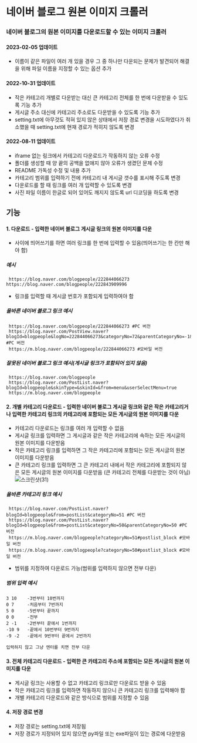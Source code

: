 # 네이버 블로그 원본 이미지 크롤러
### 네이버 블로그의 원본 이미지를 다운로드할 수 있는 이미지 크롤러
#### 2023-02-05 업데이트
* 이름이 같은 파일이 여러 개 있을 경우 그 중 하나만 다운되는 문제가 발견되어 해결을 위해 파일 이름을 지정할 수 있는 옵션 추가
#### 2022-10-31 업데이트
* 작은 카테고리 개별로 다운받는 대신 큰 카테고리 전체를 한 번에 다운받을 수 있도록 기능 추가
* 게시글 주소 대신에 카테고리 주소로도 다운받을 수 있도록 기능 추가
* setting.txt에 아무것도 적혀 있지 않은 상태에서 저장 경로 변경을 시도하였다가 취소했을 때 setting.txt에 현재 경로가 적히지 않도록 변경
#### 2022-08-11 업데이트
* iframe 없는 링크에서 카테고리 다운로드가 작동하지 않는 오류 수정
* 폴더를 생성할 때 양 끝의 공백을 없애지 않아 오류가 생겼던 문제 수정
* README 가독성 수정 및 내용 추가
* 카테고리 범위를 입력하기 전에 카테고리 내 게시글 갯수를 표시해 주도록 변경
* 다운로드를 할 때 링크를 여러 개 입력할 수 있도록 변경
* 사진 파일 이름이 한글로 되어 있어도 깨지지 않도록 url 디코딩을 하도록 변경
## 기능
#### 1. 다운로드 - 입력한 네이버 블로그 게시글 링크의 원본 이미지를 다운
* 사이에 띄어쓰기를 하면 여러 링크를 한 번에 입력할 수 있음(띄어쓰기는 한 칸만 해야 함)
##### 예시
     https://blog.naver.com/blogpeople/222844066273 https://blog.naver.com/blogpeople/222843909996
* 링크를 입력할 때 게시글 번호가 포함되게 입력하여야 함
##### 올바른 네이버 블로그 링크 예시
     https://blog.naver.com/blogpeople/222844066273 #PC 버전
     https://blog.naver.com/PostView.naver?blogId=blogpeople&logNo=222844066273&categoryNo=72&parentCategoryNo=-1&viewDate=&currentPage=&postListTopCurrentPage=&isAfterWrite=true #PC 버전
     https://m.blog.naver.com/blogpeople/222844066273 #모바일 버전
##### 잘못된 네이버 블로그 링크 예시(게시글 링크가 포함되어 있지 않음)
     https://blog.naver.com/blogpeople
     https://blog.naver.com/PostList.naver?blogId=blogpeople&skinType=&skinId=&from=menu&userSelectMenu=true
     https://m.blog.naver.com/blogpeople
#### 2. 개별 카테고리 다운로드 - 입력한 네이버 블로그 게시글 링크와 같은 작은 카테고리거나 입력한 카테고리 링크의 카테고리에 포함되는 모든 게시글의 원본 이미지를 다운
* 카테고리 다운로드는 링크를 여러 개 입력할 수 없음
* 게시글 링크를 입력하면 그 게시글과 같은 작은 카테고리에 속하는 모든 게시글의 원본 이미지를 다운받음
* 작은 카테고리 링크를 입력하면 그 작은 카테고리에 포함되는 모든 게시글의 원본 이미지를 다운받음
* 큰 카테고리 링크를 입력하면 그 큰 카테고리 내에서 작은 카테고리에 포함되지 않은 모든 게시글의 원본 이미지를 다운받음 (큰 카테고리 전체를 다운받는 것이 아님)
![스크린샷(31)](https://user-images.githubusercontent.com/67197446/198900590-6914bc90-10dd-4531-a852-60eb0b1f30f3.png)


##### 올바른 카테고리 링크 예시
     https://blog.naver.com/PostList.naver?blogId=blogpeople&from=postList&categoryNo=51 #PC 버전
     https://blog.naver.com/PostList.naver?blogId=blogpeople&from=postList&categoryNo=50&parentCategoryNo=50 #PC 버전
     https://m.blog.naver.com/blogpeople?categoryNo=51#postlist_block #모바일 버전
     https://m.blog.naver.com/blogpeople?categoryNo=50#postlist_block #모바일 버전
* 범위를 지정하여 다운로드 가능(범위를 입력하지 않으면 전부 다운)
##### 범위 입력 예시
    3 10    -3번부터 10번까지
    0 7     -처음부터 7번까지
    5 0     -5번부터 끝까지
    0 0     -전부
    2 -1    -2번부터 끝에서 1번까지
    -10 9   -끝에서 10번부터 9번까지
    -9 -2   -끝에서 9번부터 끝에서 2번까지
    
    입력하지 않고 그냥 엔터를 치면 전부 다운
#### 3. 전체 카테고리 다운로드 - 입력한 큰 카테고리 주소에 포함되는 모든 게시글의 원본 이미지를 다운
* 게시글 링크는 사용할 수 없고 카테고리 링크로만 다운로드 받을 수 있음
* 작은 카테고리 링크를 입력하면 작동하지 않으니 큰 카테고리 링크를 입력해야 함
* 개별 카테고리 다운로드와 같은 방식으로 범위를 지정할 수 있음
#### 4. 저장 경로 변경
* 저장 경로는 setting.txt에 저장됨
* 저장 경로가 지정되어 있지 않으면 py파일 또는 exe파일이 있는 경로에 다운받음
